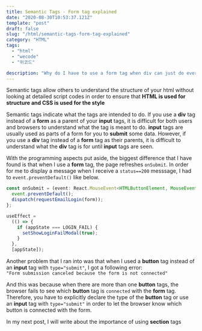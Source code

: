 ```yaml
---
title: Semantic Tags - Form tag explained
date: "2020-08-30T10:53:37.121Z"
template: "post"
draft: false
slug: "/html/semantic-tags-form-tag-explained"
category: "HTML"
tags:
  - "html"
  - "wecode"
  - "위코드"

description: "Why do I have to use a form tag when div can just do everything"
---
```


Semantic tags allow others to understand the structure of your html without looking at detailed script codes in order to ensure that **HTML is used for structure and CSS is used for the style**

Semantic tags indicate what the tags are intended to do. If you use a **div** tag instead of a **form** as a parent of your **input** tags, it is difficult for both users and browsers to understand what the tag is meant to do. **input** tags are usually used as parts of a form for you to **submit** some data. However, if you use a **div** tag instead of a **form** tag as their parents, it is difficult to understand what the **div** tag is for until **input** tags are seen.

With the programming aspects put aside, the biggest difference that I have found is that when I use a **form** tag, the page refreshes `onSubmit`. In order for me to display a message when I receive a `status==200` messsage, I had to `event.preventDefault()` like below.

```typescript
const onSubmit = (event: React.MouseEvent<HTMLButtonElement, MouseEvent>) => {
  event.preventDefault();
  dispatch(requestEmailLogin(form));
};

useEffect =
  (() => {
    if (appState === LOGIN_FAIL) {
      setShowLoginFailModal(true);
    }
  },
  [appState]);
```

Another problem that I ran into was that when I used a **button** tag instead of an **input** tag with `type="submit"`, I got a following error:<br>
`"Form submission canceled because the form is not connected"`

And this was because when there are more than one **button** tags, the browser fails to see which **button** tag is `connected` with the **form** tag. Therefore, you have to explicitly declare the type of the **button** tag or use an **input** tag with `type="submit"` in order to let the browser know which button is connected with the form.

In my next post, I will write about the importance of using **section** tags
